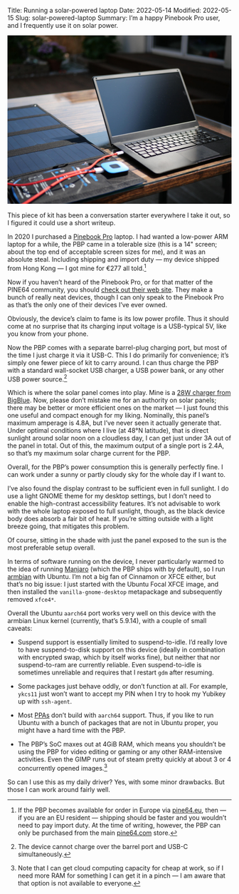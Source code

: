 Title: Running a solar-powered laptop
Date: 2022-05-14
Modified: 2022-05-15
Slug: solar-powered-laptop
Summary: I’m a happy Pinebook Pro user, and I frequently use it on solar power.

![Pinebook Pro laptop sitting on a table, outside, connected to a solar charging panel](/images/pinebookpro.jpg)

This piece of kit has been a conversation starter everywhere I take it
out, so I figured it could use a short writeup.

In 2020 I purchased a [Pinebook
Pro](https://www.pine64.org/pinebook-pro/) laptop. I had wanted a
low-power ARM laptop for a while, the PBP came in a tolerable size
(this is a 14" screen; about the top end of acceptable screen sizes
for me), and it was an absolute steal. Including shipping and import
duty — my device shipped from Hong Kong — I got mine for €277 all
told.[^pine64eu]

[^pine64eu]: If the PBP becomes available for order in Europe via
    [pine64.eu](https://www.pine64.eu/shop/), then — if you are an EU
    resident — shipping should be faster and you wouldn’t need to pay
    import duty. At the time of writing, however, the PBP can only be
    purchased from the main
    [pine64.com](https://pine64.com/product-category/pinebook-pro/)
    store.

Now if you haven’t heard of the Pinebook Pro, or for that matter of
the PINE64 community, you should [check out their web
site](https://www.pine64.org/). They make a bunch of really neat
devices, though I can only speak to the Pinebook Pro as that’s the
only one of their devices I’ve ever owned.

Obviously, the device’s claim to fame is its low power profile. Thus
it should come at no surprise that its charging input voltage is a
USB-typical 5V, like you know from your phone.

Now the PBP comes with a separate barrel-plug charging port, but most
of the time I just charge it via it USB-C. This I do primarily for
convenience; it’s simply one fewer piece of kit to carry around. I can
thus charge the PBP with a standard wall-socket USB charger, a
USB power bank, or any other USB power source.[^charge]

[^charge]: The device cannot charge over the barrel port and USB-C
    simultaneously.

Which is where the solar panel comes into play. Mine is a [28W charger
from BigBlue](http://www.ibigblue.com/product/detail/?id=17). Now,
please don’t mistake me for an authority on solar panels; there may be
better or more efficient ones on the market — I just found this one
useful and compact enough for my liking. Nominally, this panel’s
maximum amperage is 4.8A, but I’ve never seen it actually generate
that. Under optimal conditions where I live (at 48°N latitude), that
is direct sunlight around solar noon on a cloudless day, I can get
just under 3A out of the panel in total. Out of this, the maximum
output of a single port is 2.4A, so that’s my maximum solar charge
current for the PBP.

Overall, for the PBP’s power consumption this is generally perfectly
fine. I can work under a sunny or partly cloudy sky for the whole day
if I want to.

I’ve also found the display contrast to be sufficient even in full
sunlight. I do use a light GNOME theme for my desktop settings, but I
don’t need to enable the high-contrast accessibility features. It’s
not advisable to work with the whole laptop exposed to full sunlight,
though, as the black device body does absorb a fair bit of heat. If
you’re sitting outside with a light breeze going, that mitigates this
problem.

Of course, sitting in the shade with just the panel exposed to the sun
is the most preferable setup overall.

In terms of software running on the device, I never particularly
warmed to the idea of running [Manjaro](https://manjaro.org/) (which
the PBP ships with by default), so I run
[armbian](https://www.armbian.com/pinebook-pro/) with Ubuntu. I’m not
a big fan of Cinnamon or XFCE either, but that’s no big issue: I just
started with the Ubuntu Focal XFCE image, and then installed the
`vanilla-gnome-desktop` metapackage and subsequently removed `xfce4*`.

Overall the Ubuntu `aarch64` port works very well on this device with
the armbian Linux kernel (currently, that’s 5.9.14), with a couple of
small caveats:

* Suspend support is essentially limited to suspend-to-idle. I’d
  really love to have suspend-to-disk support on this device (ideally
  in combination with encrypted swap, which by itself works fine), but
  neither that nor suspend-to-ram are currently reliable. Even
  suspend-to-idle is sometimes unreliable and requires that I restart
  `gdm` after resuming.

* Some packages just behave oddly, or don’t function at all. For
  example, `ykcs11` just won’t want to accept my PIN when I try to
  hook my Yubikey up with `ssh-agent`.

* Most [PPAs](https://launchpad.net/ubuntu/+ppas) don’t build with
  `aarch64` support. Thus, if you like to run Ubuntu with a bunch of
  packages that are not in Ubuntu proper, you might have a hard time
  with the PBP.

* The PBP’s SoC maxes out at 4GiB RAM, which means you shouldn’t be
  using the PBP for video editing or gaming or any other RAM-intensive
  activities. Even the GIMP runs out of steam pretty quickly at about
  3 or 4 concurrently opened images.[^ram]

[^ram]: Note that I can get cloud computing capacity for cheap at work, so
    if I need more RAM for something I can get it in a pinch — I am
    aware that that option is not available to everyone.

So can I use this as my daily driver? Yes, with some minor drawbacks.
But those I can work around fairly well.
